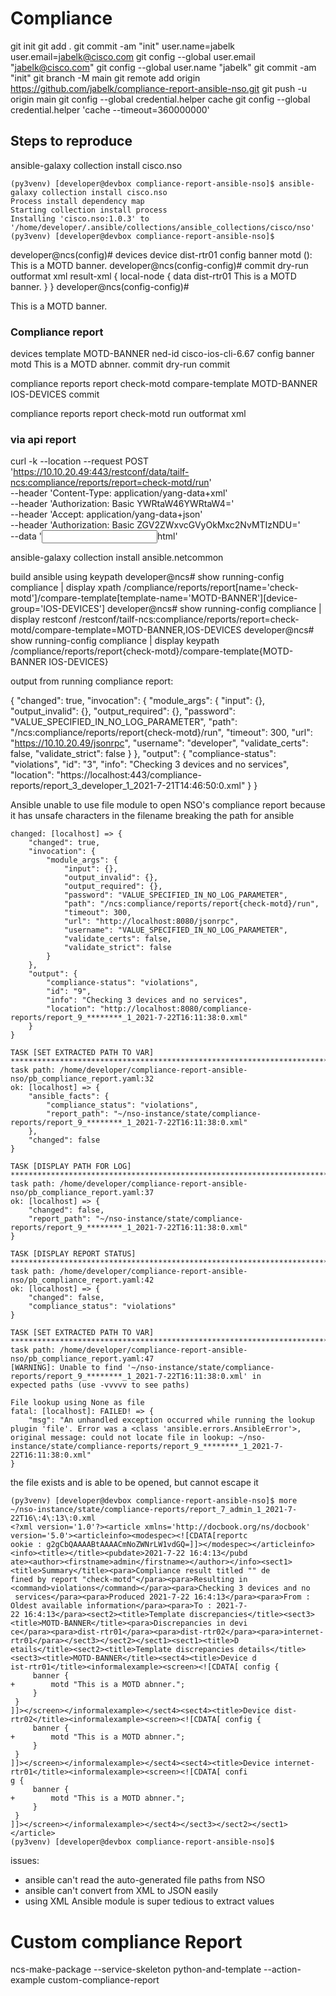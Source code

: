 # Compliance
git init
git add .
git commit -am "init"
user.name=jabelk
user.email=jabelk@cisco.com
git config --global user.email "jabelk@cisco.com"
git config --global user.name "jabelk"
git commit -am "init"
git branch -M main
git remote add origin https://github.com/jabelk/compliance-report-ansible-nso.git
git push -u origin main
git config --global credential.helper cache
git config --global credential.helper 'cache --timeout=360000000'

## Steps to reproduce


ansible-galaxy collection install cisco.nso

```
(py3venv) [developer@devbox compliance-report-ansible-nso]$ ansible-galaxy collection install cisco.nso
Process install dependency map
Starting collection install process
Installing 'cisco.nso:1.0.3' to '/home/developer/.ansible/collections/ansible_collections/cisco/nso'
(py3venv) [developer@devbox compliance-report-ansible-nso]$
```


developer@ncs(config)# devices device dist-rtr01 config banner motd
(<LINE>): This is a MOTD banner.
developer@ncs(config-config)# commit dry-run outformat xml
result-xml {
    local-node {
        data <devices xmlns="http://tail-f.com/ns/ncs">
               <device>
                 <name>dist-rtr01</name>
                 <config>
                   <banner xmlns="urn:ios">
                     <motd>This is a MOTD banner. </motd>
                   </banner>
                 </config>
               </device>
             </devices>
    }
}
developer@ncs(config-config)#


<banner xmlns="urn:ios">
    <motd>This is a MOTD banner. </motd>
</banner>


### Compliance report

devices template MOTD-BANNER
ned-id cisco-ios-cli-6.67
config
banner motd 
This is a MOTD abnner.
commit dry-run
commit


compliance reports report check-motd
compare-template MOTD-BANNER IOS-DEVICES
commit

compliance reports report check-motd run outformat xml

### via api report

curl -k --location --request POST 'https://10.10.20.49:443/restconf/data/tailf-ncs:compliance/reports/report=check-motd/run' \
--header 'Content-Type: application/yang-data+xml' \
--header 'Authorization: Basic YWRtaW46YWRtaW4=' \
--header 'Accept: application/yang-data+json' \
--header 'Authorization: Basic ZGV2ZWxvcGVyOkMxc2NvMTIzNDU=' \
--data '<input><outformat>html</outformat></input>'

ansible-galaxy collection install ansible.netcommon


build ansible using keypath
developer@ncs# show running-config compliance | display xpath
/compliance/reports/report[name='check-motd']/compare-template[template-name='MOTD-BANNER'][device-group='IOS-DEVICES']
developer@ncs# show running-config compliance | display restconf
/restconf/tailf-ncs:compliance/reports/report=check-motd/compare-template=MOTD-BANNER,IOS-DEVICES
developer@ncs# show running-config compliance | display keypath
/compliance/reports/report{check-motd}/compare-template{MOTD-BANNER IOS-DEVICES}


output from running compliance report:

{
    "changed": true,
    "invocation": {
        "module_args": {
            "input": {},
            "output_invalid": {},
            "output_required": {},
            "password": "VALUE_SPECIFIED_IN_NO_LOG_PARAMETER",
            "path": "/ncs:compliance/reports/report{check-motd}/run",
            "timeout": 300,
            "url": "https://10.10.20.49/jsonrpc",
            "username": "developer",
            "validate_certs": false,
            "validate_strict": false
        }
    },
    "output": {
        "compliance-status": "violations",
        "id": "3",
        "info": "Checking 3 devices and no services",
        "location": "https://localhost:443/compliance-reports/report_3_developer_1_2021-7-21T14:46:50:0.xml"
    }
}

Ansible  unable to use file module to open NSO's compliance report because it has unsafe characters in the filename breaking the path for ansible
```
changed: [localhost] => {
    "changed": true,
    "invocation": {
        "module_args": {
            "input": {},
            "output_invalid": {},
            "output_required": {},
            "password": "VALUE_SPECIFIED_IN_NO_LOG_PARAMETER",
            "path": "/ncs:compliance/reports/report{check-motd}/run",
            "timeout": 300,
            "url": "http://localhost:8080/jsonrpc",
            "username": "VALUE_SPECIFIED_IN_NO_LOG_PARAMETER",
            "validate_certs": false,
            "validate_strict": false
        }
    },
    "output": {
        "compliance-status": "violations",
        "id": "9",
        "info": "Checking 3 devices and no services",
        "location": "http://localhost:8080/compliance-reports/report_9_********_1_2021-7-22T16:11:38:0.xml"
    }
}

TASK [SET EXTRACTED PATH TO VAR] ****************************************************************************************
task path: /home/developer/compliance-report-ansible-nso/pb_compliance_report.yaml:32
ok: [localhost] => {
    "ansible_facts": {
        "compliance_status": "violations",
        "report_path": "~/nso-instance/state/compliance-reports/report_9_********_1_2021-7-22T16:11:38:0.xml"
    },
    "changed": false
}

TASK [DISPLAY PATH FOR LOG] *********************************************************************************************
task path: /home/developer/compliance-report-ansible-nso/pb_compliance_report.yaml:37
ok: [localhost] => {
    "changed": false,
    "report_path": "~/nso-instance/state/compliance-reports/report_9_********_1_2021-7-22T16:11:38:0.xml"
}

TASK [DISPLAY REPORT STATUS] ********************************************************************************************
task path: /home/developer/compliance-report-ansible-nso/pb_compliance_report.yaml:42
ok: [localhost] => {
    "changed": false,
    "compliance_status": "violations"
}

TASK [SET EXTRACTED PATH TO VAR] ****************************************************************************************
task path: /home/developer/compliance-report-ansible-nso/pb_compliance_report.yaml:47
[WARNING]: Unable to find '~/nso-instance/state/compliance-reports/report_9_********_1_2021-7-22T16:11:38:0.xml' in
expected paths (use -vvvvv to see paths)

File lookup using None as file
fatal: [localhost]: FAILED! => {
    "msg": "An unhandled exception occurred while running the lookup plugin 'file'. Error was a <class 'ansible.errors.AnsibleError'>, original message: could not locate file in lookup: ~/nso-instance/state/compliance-reports/report_9_********_1_2021-7-22T16:11:38:0.xml"
}
```
the file exists and is able to be opened, but cannot escape it

```
(py3venv) [developer@devbox compliance-report-ansible-nso]$ more ~/nso-instance/state/compliance-reports/report_7_admin_1_2021-7-22T16\:4\:13\:0.xml
<?xml version='1.0'?><article xmlns='http://docbook.org/ns/docbook' version='5.0'><articleinfo><modespec><![CDATA[reportc
ookie : g2gCbQAAAABtAAAACmNoZWNrLW1vdGQ=]]></modespec></articleinfo><info><title></title><pubdate>2021-7-22 16:4:13</pubd
ate><author><firstname>admin</firstname></author></info><sect1><title>Summary</title><para>Compliance result titled "" de
fined by report "check-motd"</para><para>Resulting in <command>violations</command></para><para>Checking 3 devices and no
 services</para><para>Produced 2021-7-22 16:4:13</para><para>From : Oldest available information</para><para>To : 2021-7-
22 16:4:13</para><sect2><title>Template discrepancies</title><sect3><title>MOTD-BANNER</title><para>Discrepancies in devi
ce</para><para>dist-rtr01</para><para>dist-rtr02</para><para>internet-rtr01</para></sect3></sect2></sect1><sect1><title>D
etails</title><sect2><title>Template discrepancies details</title><sect3><title>MOTD-BANNER</title><sect4><title>Device d
ist-rtr01</title><informalexample><screen><![CDATA[ config {
     banner {
+        motd "This is a MOTD abnner.";
     }
 }
]]></screen></informalexample></sect4><sect4><title>Device dist-rtr02</title><informalexample><screen><![CDATA[ config {
     banner {
+        motd "This is a MOTD abnner.";
     }
 }
]]></screen></informalexample></sect4><sect4><title>Device internet-rtr01</title><informalexample><screen><![CDATA[ confi
g {
     banner {
+        motd "This is a MOTD abnner.";
     }
 }
]]></screen></informalexample></sect4></sect3></sect2></sect1></article>
(py3venv) [developer@devbox compliance-report-ansible-nso]$
```

issues:
- ansible can't read the auto-generated file paths from NSO
- ansible can't convert from XML to JSON easily
- using XML Ansible module is super tedious to extract values





# Custom compliance Report

ncs-make-package --service-skeleton python-and-template --action-example custom-compliance-report

